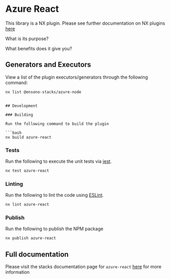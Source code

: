 # Azure React

This library is a NX plugin. Please see further documentation on NX plugins
[here](https://nx.dev/plugin-features/create-your-own-plugin)

What is its purpose?

What benefits does it give you?

## Generators and Executors

View a list of the plugin executors/generators through the following command:

```bash
nx list @ensono-stacks/azure-node
```

```

## Development

### Building

Run the following command to build the plugin

```bash
nx build azure-react
```

### Tests

Run the following to execute the unit tests via [jest](https://jestjs.io/).

```bash
nx test azure-react
```

### Linting

Run the following to lint the code using [ESLint](https://eslint.org/).

```bash
nx lint azure-react
```

### Publish

Run the following to publish the NPM package

```bash
nx publish azure-react
```

## Full documentation

Please visit the stacks documentation page for `azure-react`
[here](https://stacks.amido.com/docs) for more information
